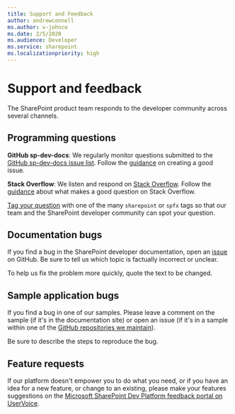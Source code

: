 ```yaml
---
title: Support and Feedback
author: andrewconnell
ms.author: v-johnco
ms.date: 2/5/2020
ms.audience: Developer
ms.service: sharepoint
ms.localizationpriority: high
---
```


# Support and feedback

The SharePoint product team responds to the developer community across several channels.

## Programming questions

**GitHub sp-dev-docs**: We regularly monitor questions submitted to the [GitHub sp-dev-docs issue list](https://github.com/SharePoint/sp-dev-docs/issues). Follow the [guidance](https://github.com/SharePoint/sp-dev-docs/wiki/How-to-Create-Good-Issues) on creating a good issue.

**Stack Overflow**: We listen and respond on [Stack Overflow](http://stackoverflow.com/questions/tagged/microsoft-teams). Follow the [guidance](http://stackoverflow.com/tour) about what makes a good question on Stack Overflow.

[Tag your question](https://stackoverflow.com/tags) with one of the many `sharepoint` or `spfx` tags so that our team and the SharePoint developer community can spot your question.

## Documentation bugs

If you find a bug in the SharePoint developer documentation, open an [issue](https://github.com/SharePoint/sp-dev-docs/issues) on GitHub. Be sure to tell us which topic is factually incorrect or unclear.

To help us fix the problem more quickly, quote the text to be changed.

## Sample application bugs

If you find a bug in one of our samples. Please leave a comment on the sample (if it's in the documentation site) or open an issue (if it's in a sample within one of the [GitHub repositories we maintain](community/repositories.md)).

Be sure to describe the steps to reproduce the bug.

## Feature requests

If our platform doesn't empower you to do what you need, or if you have an idea for a new feature, or change to an existing, please make your features suggestions on the [Microsoft SharePoint Dev Platform feedback portal on UserVoice](https://aka.ms/spdev-uservoice).
